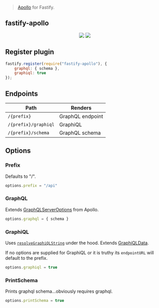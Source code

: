 > [Apollo](https://github.com/apollographql/apollo-server) for Fastify.

###

fastify-apollo
---

<p align="center">
    <img src="https://travis-ci.org/coopnd/fastify-apollo.svg?branch=master">
    <a href="https://standardjs.com">
        <img src="https://img.shields.io/badge/code_style-standard-brightgreen.svg">
    </a>
</p>

## Register plugin
```js
fastify.register(require("fastify-apollo"), {
    graphql: { schema },
    graphiql: true
});
```

## Endpoints
Path                  | Renders
----------------------|--------
`/{prefix}`           | GraphQL endpoint
`/{prefix}/graphiql`  | GraphiQL
`/{prefix}/schema`      | GraphQL schema

## Options

### Prefix
Defaults to "/".
```js
options.prefix = "/api"
```

### GraphQL
Extends [GraphQLServerOptions](https://github.com/apollographql/apollo-server/blob/master/packages/apollo-server-core/src/graphqlOptions.ts#L4-L28) from Apollo.
```js
options.graphql = { schema }
```

### GraphiQL
Uses [`resolveGraphiQLString`](https://github.com/apollographql/apollo-server/blob/master/packages/apollo-server-module-graphiql/src/resolveGraphiQLString.ts#L44-L49) under the hood. Extends [GraphiQLData](https://github.com/apollographql/apollo-server/blob/master/packages/apollo-server-module-graphiql/src/renderGraphiQL.ts#L9-L29).

If no options are supplied for GraphiQL or it is truthy its `endpointURL` will default to the prefix.
```js
options.graphiql = true
```

### PrintSchema
Prints graphql schema...obviously requires graphql.
```js
options.printSchema = true
```
